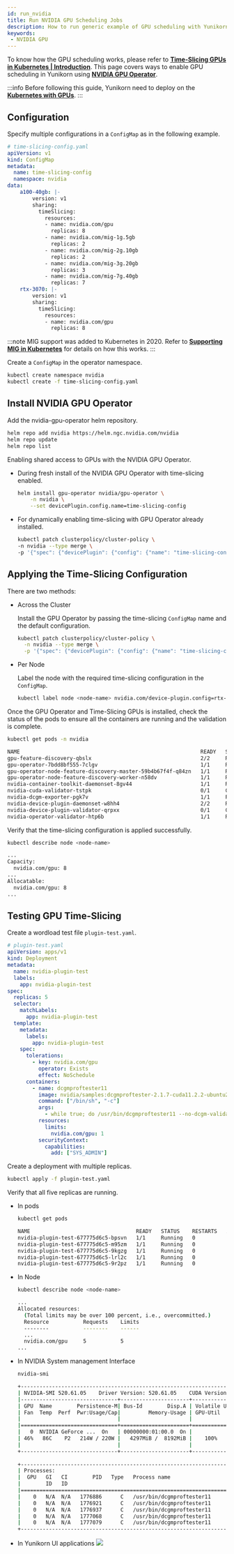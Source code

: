 ```yaml
---
id: run_nvidia
title: Run NVIDIA GPU Scheduling Jobs
description: How to run generic example of GPU scheduling with Yunikorn.
keywords:
 - NVIDIA GPU
---
```


<!--
Licensed to the Apache Software Foundation (ASF) under one
or more contributor license agreements.  See the NOTICE file
distributed with this work for additional information
regarding copyright ownership.  The ASF licenses this file
to you under the Apache License, Version 2.0 (the
"License"); you may not use this file except in compliance
with the License.  You may obtain a copy of the License at

  http://www.apache.org/licenses/LICENSE-2.0

Unless required by applicable law or agreed to in writing,
software distributed under the License is distributed on an
"AS IS" BASIS, WITHOUT WARRANTIES OR CONDITIONS OF ANY
KIND, either express or implied.  See the License for the
specific language governing permissions and limitations
under the License.
-->

To know how the GPU scheduling works, please refer to [**Time-Slicing GPUs in Kubernetes | Introduction**](https://docs.nvidia.com/datacenter/cloud-native/gpu-operator/gpu-sharing.html#introduction). This page covers ways to enable GPU scheduling in Yunikorn using [**NVIDIA GPU Operator**](https://catalog.ngc.nvidia.com/orgs/nvidia/containers/gpu-operator).

:::info
Before following this guide, Yunikorn need to deploy on the [**Kubernetes with GPUs**](https://docs.nvidia.com/datacenter/cloud-native/kubernetes/install-k8s.html#install-kubernetes).
:::

## Configuration
Specify multiple configurations in a `ConfigMap` as in the following example.
```yaml
# time-slicing-config.yaml
apiVersion: v1
kind: ConfigMap
metadata:
  name: time-slicing-config
  namespace: nvidia
data:
    a100-40gb: |-
        version: v1
        sharing:
          timeSlicing:
            resources:
            - name: nvidia.com/gpu
              replicas: 8
            - name: nvidia.com/mig-1g.5gb
              replicas: 2
            - name: nvidia.com/mig-2g.10gb
              replicas: 2
            - name: nvidia.com/mig-3g.20gb
              replicas: 3
            - name: nvidia.com/mig-7g.40gb
              replicas: 7
    rtx-3070: |-
        version: v1
        sharing:
          timeSlicing:
            resources:
            - name: nvidia.com/gpu
              replicas: 8
```
:::note
MIG support was added to Kubernetes in 2020. Refer to [**Supporting MIG in Kubernetes**](https://www.google.com/url?q=https://docs.google.com/document/d/1mdgMQ8g7WmaI_XVVRrCvHPFPOMCm5LQD5JefgAh6N8g/edit&sa=D&source=editors&ust=1655578433019961&usg=AOvVaw1F-OezvM-Svwr1lLsdQmu3) for details on how this works.
:::

Create a `ConfigMap` in the operator namespace. 
```bash
kubectl create namespace nvidia
kubectl create -f time-slicing-config.yaml
```

## Install NVIDIA GPU Operator
Add the nvidia-gpu-operator helm repository.
```bash
helm repo add nvidia https://helm.ngc.nvidia.com/nvidia
helm repo update
helm repo list
```

Enabling shared access to GPUs with the NVIDIA GPU Operator.
- During fresh install of the NVIDIA GPU Operator with time-slicing enabled.
  ```bash
  helm install gpu-operator nvidia/gpu-operator \
      -n nvidia \
      --set devicePlugin.config.name=time-slicing-config
  ```

- For dynamically enabling time-slicing with GPU Operator already installed.
  ```bash
  kubectl patch clusterpolicy/cluster-policy \
  -n nvidia --type merge \
  -p '{"spec": {"devicePlugin": {"config": {"name": "time-slicing-config"}}}}'
  ```

## Applying the Time-Slicing Configuration
There are two methods:
- Across the Cluster

  Install the GPU Operator by passing the time-slicing `ConfigMap` name and the default configuration.
  ```bash
  kubectl patch clusterpolicy/cluster-policy \
    -n nvidia --type merge \
    -p '{"spec": {"devicePlugin": {"config": {"name": "time-slicing-config", "default": "rtx-3070"}}}}'
  ```

- Per Node

  Label the node with the required time-slicing configuration in the `ConfigMap`.
  ```bash
  kubectl label node <node-name> nvidia.com/device-plugin.config=rtx-3070
  ```

Once the GPU Operator and Time-Slicing GPUs is installed, check the status of the pods to ensure all the containers are running and the validation is complete.
```bash
kubectl get pods -n nvidia
```

```bash
NAME                                                          READY   STATUS      RESTARTS   AGE
gpu-feature-discovery-qbslx                                   2/2     Running     0          20h
gpu-operator-7bdd8bf555-7clgv                                 1/1     Running     0          20h
gpu-operator-node-feature-discovery-master-59b4b67f4f-q84zn   1/1     Running     0          20h
gpu-operator-node-feature-discovery-worker-n58dv              1/1     Running     0          20h
nvidia-container-toolkit-daemonset-8gv44                      1/1     Running     0          20h
nvidia-cuda-validator-tstpk                                   0/1     Completed   0          20h
nvidia-dcgm-exporter-pgk7v                                    1/1     Running     1          20h
nvidia-device-plugin-daemonset-w8hh4                          2/2     Running     0          20h
nvidia-device-plugin-validator-qrpxx                          0/1     Completed   0          20h
nvidia-operator-validator-htp6b                               1/1     Running     0          20h
```
Verify that the time-slicing configuration is applied successfully.
```bash
kubectl describe node <node-name>
```

```bash
...
Capacity:
  nvidia.com/gpu: 8
...
Allocatable:
  nvidia.com/gpu: 8
...
```

## Testing GPU Time-Slicing
Create a wordload test file `plugin-test.yaml`.
```yaml
# plugin-test.yaml
apiVersion: apps/v1
kind: Deployment
metadata:
  name: nvidia-plugin-test
  labels:
    app: nvidia-plugin-test
spec:
  replicas: 5
  selector:
    matchLabels:
      app: nvidia-plugin-test
  template:
    metadata:
      labels:
        app: nvidia-plugin-test
    spec:
      tolerations:
        - key: nvidia.com/gpu
          operator: Exists
          effect: NoSchedule
      containers:
        - name: dcgmproftester11
          image: nvidia/samples:dcgmproftester-2.1.7-cuda11.2.2-ubuntu20.04
          command: ["/bin/sh", "-c"]
          args:
            - while true; do /usr/bin/dcgmproftester11 --no-dcgm-validation -t 1004 -d 300; sleep 30; done
          resources:
            limits:
              nvidia.com/gpu: 1
          securityContext:
            capabilities:
              add: ["SYS_ADMIN"]
```

Create a deployment with multiple replicas.
```bash
kubectl apply -f plugin-test.yaml
```

Verify that all five replicas are running.
- In pods
  ```bash
  kubectl get pods
  ```

  ```bash
  NAME                                  READY   STATUS    RESTARTS   AGE
  nvidia-plugin-test-677775d6c5-bpsvn   1/1     Running   0          8m8s
  nvidia-plugin-test-677775d6c5-m95zm   1/1     Running   0          8m8s
  nvidia-plugin-test-677775d6c5-9kgzg   1/1     Running   0          8m8s
  nvidia-plugin-test-677775d6c5-lrl2c   1/1     Running   0          8m8s
  nvidia-plugin-test-677775d6c5-9r2pz   1/1     Running   0          8m8s
  ```
- In Node
  ```bash
  kubectl describe node <node-name>
  ```

  ```bash
  ...
  Allocated resources:
    (Total limits may be over 100 percent, i.e., overcommitted.)
    Resource           Requests    Limits
    --------           --------    ------
    ...
    nvidia.com/gpu     5           5
  ...
  ```
- In NVIDIA System management Interface
  ```bash
  nvidia-smi
  ```

  ```bash
  +-----------------------------------------------------------------------------+
  | NVIDIA-SMI 520.61.05    Driver Version: 520.61.05    CUDA Version: 11.8     |
  |-------------------------------+----------------------+----------------------+
  | GPU  Name        Persistence-M| Bus-Id        Disp.A | Volatile Uncorr. ECC |
  | Fan  Temp  Perf  Pwr:Usage/Cap|         Memory-Usage | GPU-Util  Compute M. |
  |                               |                      |               MIG M. |
  |===============================+======================+======================|
  |   0  NVIDIA GeForce ...  On   | 00000000:01:00.0  On |                  N/A |
  | 46%   86C    P2   214W / 220W |   4297MiB /  8192MiB |    100%      Default |
  |                               |                      |                  N/A |
  +-------------------------------+----------------------+----------------------+
                                                                                
  +-----------------------------------------------------------------------------+
  | Processes:                                                                  |
  |  GPU   GI   CI        PID   Type   Process name                  GPU Memory |
  |        ID   ID                                                   Usage      |
  |=============================================================================|
  |    0   N/A  N/A   1776886      C   /usr/bin/dcgmproftester11         764MiB |
  |    0   N/A  N/A   1776921      C   /usr/bin/dcgmproftester11         764MiB |
  |    0   N/A  N/A   1776937      C   /usr/bin/dcgmproftester11         764MiB |
  |    0   N/A  N/A   1777068      C   /usr/bin/dcgmproftester11         764MiB |
  |    0   N/A  N/A   1777079      C   /usr/bin/dcgmproftester11         764MiB |
  +-----------------------------------------------------------------------------+
  ```

- In Yunikorn UI applications
![](../../assets/yunikorn-gpu-time-slicing.png)
